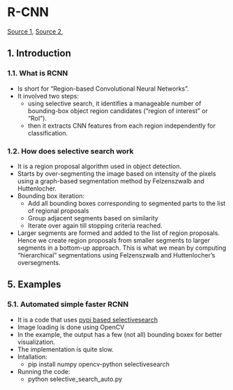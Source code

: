 # R-CNN

[Source 1](https://lilianweng.github.io/lil-log/2017/12/31/object-recognition-for-dummies-part-3.html#r-cnn), [Source 2](https://www.learnopencv.com/selective-search-for-object-detection-cpp-python/), 

## 1. Introduction

### 1.1. What is RCNN
- Is short for “Region-based Convolutional Neural Networks”.
- It involved two steps:
  - using selective search, it identifies a manageable number of bounding-box object region candidates (“region of interest” or “RoI”). 
  - then it extracts CNN features from each region independently for classification.
  
  
### 1.2. How does selective search work
- It is a region proposal algorithm used in object detection.
- Starts by over-segmenting the image based on intensity of the pixels using a graph-based segmentation method by Felzenszwalb and Huttenlocher. 
- Bounding box iteration:
  - Add all bounding boxes corresponding to segmented parts to the list of regional proposals
  - Group adjacent segments based on similarity
  - Iterate over again till stopping criteria reached.
- Larger segments are formed and added to the list of region proposals. Hence we create region proposals from smaller segments to larger segments in a bottom-up approach. This is what we mean by computing “hierarchical” segmentations using Felzenszwalb and Huttenlocher’s oversegments.


## 5. Examples
  
### 5.1. Automated simple faster RCNN
  - It is a code that uses [pypi based selectivesearch](https://pypi.org/project/selectivesearch/)
  - Image loading is done using OpenCV
  - In the example, the output has a few (not all) bounding boxex for better visualization.
  - The implementation is quite slow.
  - Intallation: 
    - pip install numpy opencv-python selectivesearch
  - Running the code:
    - python selective_search_auto.py
  
 
